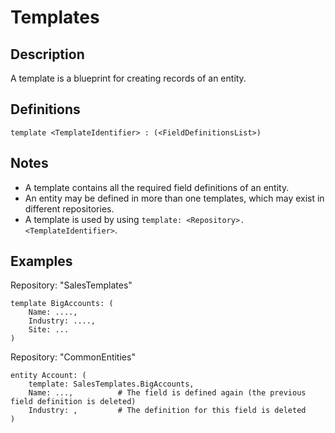 # Templates

## Description

A template is a blueprint for creating records of an entity.

## Definitions

~~~
template <TemplateIdentifier> : (<FieldDefinitionsList>)
~~~

## Notes

* A template contains all the required field definitions of an entity.
* An entity may be defined in more than one templates, which may exist in different repositories.
* A template is used by using `template: <Repository>.<TemplateIdentifier>`.

## Examples

Repository: "SalesTemplates"
~~~
template BigAccounts: (
    Name: ....,
    Industry: ....,
    Site: ...
)
~~~

Repository: "CommonEntities"
~~~
entity Account: (
	template: SalesTemplates.BigAccounts,
    Name: ...,			# The field is defined again (the previous field definition is deleted)
    Industry: ,			# The definition for this field is deleted
)
~~~